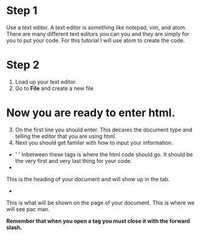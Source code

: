 # Step 1
Use a text editor. A text editor is something like notepad, vim, and atom. There are many different text editors you can you and they are simply for you to put your code.
For this tutorial I will use atom to create the code.

# Step 2
1. Load up your text editor.
2. Go to **File** and create a new file
# Now you are ready to enter html.
3. On the first line you should enter. <!DOCTYPE html> This decares the document type and telling the editor that you are using html.
4. Next you should get familar with how to input your information.
- '<html>  </html>'
Inbetween these tags is where the html code should go. It should be the very first and very last thing for your code. 
- <head>  </head> 
This is the heading of your document and will show up in the tab.
- <body>  </body>
This is what will be shown on the page of your document. This is where we will see pac man.

**Remember that when you open a tag you must close it with the forward slash.**

